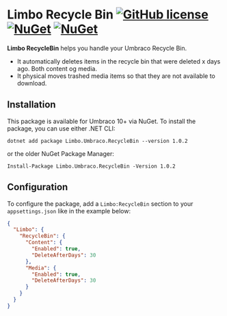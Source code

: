 # Limbo Recycle Bin [![GitHub license](https://img.shields.io/badge/license-MIT-blue.svg)](LICENSE.md) [![NuGet](https://img.shields.io/nuget/vpre/Limbo.Umbraco.RecycleBin.svg)](https://www.nuget.org/packages/Limbo.Umbraco.RecycleBin) [![NuGet](https://img.shields.io/nuget/dt/Limbo.Umbraco.RecycleBin.svg)](https://www.nuget.org/packages/Limbo.Umbraco.RecycleBin)

**Limbo RecycleBin** helps you handle your Umbraco Recycle Bin.

- It automatically deletes items in the recycle bin that were deleted x days ago. Both content og media.
- It physical moves trashed media items so that they are not available to download.


## Installation

This package is available for Umbraco 10+ via NuGet. To install the package, you can use either .NET CLI:

```
dotnet add package Limbo.Umbraco.RecycleBin --version 1.0.2
```

or the older NuGet Package Manager:

```
Install-Package Limbo.Umbraco.RecycleBin -Version 1.0.2
```


## Configuration

To configure the package, add a `Limbo:RecycleBin` section to your `appsettings.json` like in the example below:

```json
{
  "Limbo": {
    "RecycleBin": {
      "Content": {
        "Enabled": true,
        "DeleteAfterDays": 30
      },
      "Media": {
        "Enabled": true,
        "DeleteAfterDays": 30
      }
    }
  }
}
```

